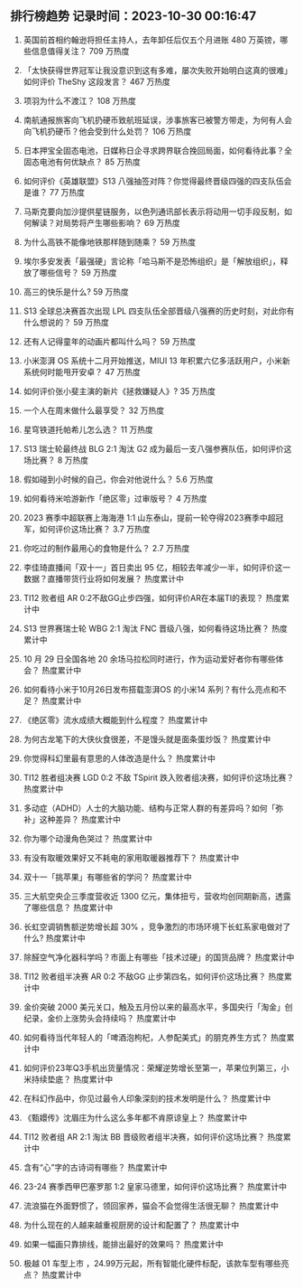 
## 排行榜趋势 记录时间：2023-10-30 00:16:47
  
  1. 英国前首相约翰逊将担任主持人，去年卸任后仅五个月进账 480 万英镑，哪些信息值得关注？ 709 万热度
    
  2. 「太快获得世界冠军让我没意识到这有多难，屡次失败开始明白这真的很难」如何评价 TheShy 这段发言？ 467 万热度
    
  3. 项羽为什么不渡江？ 108 万热度
    
  4. 南航通报旅客向飞机扔硬币致航班延误，涉事旅客已被警方带走，为何有人会向飞机扔硬币？他会受到什么处罚？ 106 万热度
    
  5. 日本押宝全固态电池，日媒称日企寻求跨界联合挽回局面，如何看待此事？全固态电池有何优缺点？ 85 万热度
    
  6. 如何评价《英雄联盟》S13 八强抽签对阵？你觉得最终晋级四强的四支队伍会是谁？ 77 万热度
    
  7. 马斯克要向加沙提供星链服务，以色列通讯部长表示将动用一切手段反制，如何解读？对局势将产生哪些影响？ 69 万热度
    
  8. 为什么高铁不能像地铁那样随到随乘？ 59 万热度
    
  9. 埃尔多安发表「最强硬」言论称「哈马斯不是恐怖组织」是「解放组织」，释放了哪些信号？ 59 万热度
    
  10. 高三的快乐是什么? 59 万热度
    
  11. S13 全球总决赛首次出现 LPL 四支队伍全部晋级八强赛的历史时刻，对此你有什么想说的？ 59 万热度
    
  12. 还有人记得童年的动画片都叫什么吗？ 59 万热度
    
  13. 小米澎湃 OS 系统十二月开始推送，MIUI 13 年积累六亿多活跃用户，小米新系统何时能甩开安卓？ 47 万热度
    
  14. 如何评价张小斐主演的新片《拯救嫌疑人》? 35 万热度
    
  15. 一个人在周末做什么最享受？ 32 万热度
    
  16. 星穹铁道托帕希儿怎么选？ 11 万热度
    
  17. S13 瑞士轮最终战 BLG 2:1 淘汰 G2 成为最后一支八强参赛队伍，如何评价这场比赛？ 8 万热度
    
  18. 假如碰到小时候的自己，你会对他说什么？ 5.6 万热度
    
  19. 如何看待米哈游新作「绝区零」过审版号？ 4 万热度
    
  20. 2023 赛季中超联赛上海海港 1:1 山东泰山，提前一轮夺得2023赛季中超冠军，如何评价这场比赛？ 3.7 万热度
    
  21. 你吃过的制作最用心的食物是什么？ 2.7 万热度
    
  22. 李佳琦直播间「双十一」首日卖出 95 亿，相较去年减少一半，如何评价这一数据？直播带货行业将如何发展？ 热度累计中
    
  23. TI12 败者组 AR 0:2不敌GG止步四强，如何评价AR在本届TI的表现？ 热度累计中
    
  24. S13 世界赛瑞士轮 WBG 2:1 淘汰 FNC 晋级八强，如何看待这场比赛？ 热度累计中
    
  25. 10 月 29 日全国各地 20 余场马拉松同时进行，作为运动爱好者你有哪些体会？ 热度累计中
    
  26. 如何看待小米于10月26日发布搭载澎湃OS 的小米14 系列？有什么亮点和不足？ 热度累计中
    
  27. 《绝区零》流水成绩大概能到什么程度？ 热度累计中
    
  28. 为何古龙笔下的大侠伙食很差，不是馒头就是面条蛋炒饭？ 热度累计中
    
  29. 你觉得科幻里最有意思的人体改造是什么？ 热度累计中
    
  30. TI12 胜者组决赛 LGD 0:2 不敌 TSpirit 跌入败者组决赛，如何评价这场比赛？ 热度累计中
    
  31. 多动症（ADHD）人士的大脑功能、结构与正常人群的有差异吗？如何「弥补」这种差异？ 热度累计中
    
  32. 你为哪个动漫角色哭过？ 热度累计中
    
  33. 有没有取暖效果好又不耗电的家用取暖器推荐下？ 热度累计中
    
  34. 双十一「挑苹果」有哪些省的学问？ 热度累计中
    
  35. 三大航空央企三季度营收近 1300 亿元，集体扭亏，营收均创同期新高，透露了哪些信息？ 热度累计中
    
  36. 长虹空调销售额逆势增长超 30% ，竞争激烈的市场环境下长虹系家电做对了什么? 热度累计中
    
  37. 除醛空气净化器科学吗？市面上有哪些「技术过硬」的国货品牌？ 热度累计中
    
  38. TI12 败者组半决赛 AR 0:2 不敌GG 止步第四名，如何评价这场比赛？ 热度累计中
    
  39. 金价突破 2000 美元关口，触及五月份以来的最高水平，多国央行「淘金」创纪录，金价上涨势头会持续吗？ 热度累计中
    
  40. 如何看待当代年轻人的「啤酒泡枸杞，人参配美式」的朋克养生方式？ 热度累计中
    
  41. 如何评价23年Q3手机出货量情况：荣耀逆势增长至第一，苹果位列第三，小米持续垫底？ 热度累计中
    
  42. 在科幻作品中，你见过最令人印象深刻的技术发明是什么？ 热度累计中
    
  43. 《甄嬛传》沈眉庄为什么这么多年都不肯原谅皇上？ 热度累计中
    
  44. TI12 败者组 AR 2:1 淘汰 BB 晋级败者组半决赛，如何评价这场比赛？ 热度累计中
    
  45. 含有“心”字的古诗词有哪些？ 热度累计中
    
  46. 23-24 赛季西甲巴塞罗那 1:2 皇家马德里，如何评价这场比赛？ 热度累计中
    
  47. 流浪猫在外面野惯了，领回家养，猫会不会觉得生活很无聊？ 热度累计中
    
  48. 为什么现在的人越来越重视厨房的设计和配置了？ 热度累计中
    
  49. 如果一幅画只靠排线，能排出最好的效果吗？ 热度累计中
    
  50. 极越 01 车型上市 ，24.99万元起，所有智能化硬件标配，该款车型有哪些亮点？ 热度累计中
    